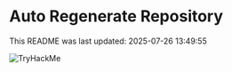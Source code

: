 # Auto Regenerate Repository

This README was last updated: 2025-07-26 13:49:55

 ![TryHackMe](https://tryhackme.com/badge/533634)